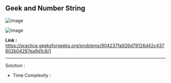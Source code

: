 ## Geek and Number String

![image](https://user-images.githubusercontent.com/23376002/191986860-10704885-3400-4564-a075-3521d2dce76e.png)

![image](https://user-images.githubusercontent.com/23376002/191986931-541c2c09-6a76-43c9-b2c6-15178a2c23f6.png)


**Link :** https://practice.geeksforgeeks.org/problems/904237fa926d79126d42c437802b04287ea9d1c8/1

-------------------------------------------------------------------------------------------------------------------------------------------------------


Solution :

- Time Complexity : 
